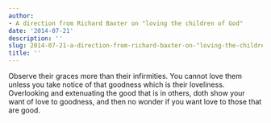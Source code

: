 ```yaml
---
author:
- A direction from Richard Baxter on "loving the children of God"
date: '2014-07-21'
description: ''
slug: 2014-07-21-a-direction-from-richard-baxter-on-"loving-the-children-of-god"
title: ''
---
```

Observe their graces more than their infirmities. You cannot love them unless you take notice of that goodness which is their loveliness. Overlooking and extenuating the good that is in others, doth show your want of love to goodness, and then no wonder if you want love to those that are good.



